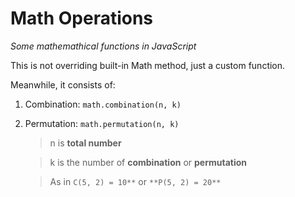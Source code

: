 # Math Operations
*Some mathemathical functions in JavaScript*

This is not overriding built-in Math method, just a custom function.

Meanwhile, it consists of:

1. Combination: `math.combination(n, k)`

2. Permutation: `math.permutation(n, k)`

   >n is **total number**

   >k is the number of **combination** or **permutation**
   
   >As in `C(5, 2) = 10**` or `**P(5, 2) = 20**`
